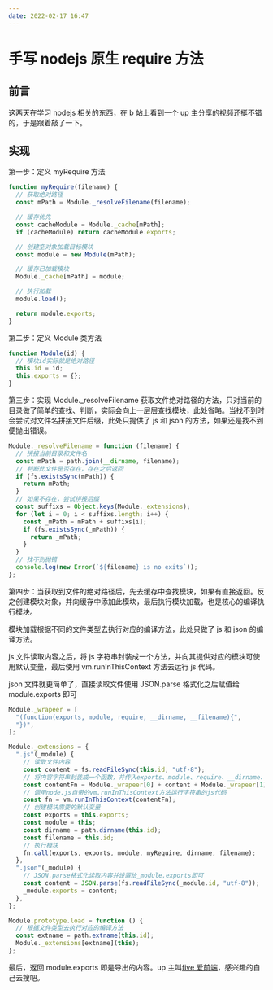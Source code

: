 ```yaml
---
date: 2022-02-17 16:47
---
```


# 手写 nodejs 原生 require 方法

## 前言

这两天在学习 nodejs 相关的东西，在 b 站上看到一个 up 主分享的视频还挺不错的，于是跟着敲了一下。

## 实现

第一步：定义 myRequire 方法

```js
function myRequire(filename) {
  // 获取绝对路径
  const mPath = Module._resolveFilename(filename);

  // 缓存优先
  const cacheModule = Module._cache[mPath];
  if (cacheModule) return cacheModule.exports;

  // 创建空对象加载目标模块
  const module = new Module(mPath);

  // 缓存已加载模块
  Module._cache[mPath] = module;

  // 执行加载
  module.load();

  return module.exports;
}
```

第二步：定义 Module 类方法

```js
function Module(id) {
  // 模块id实际就是绝对路径
  this.id = id;
  this.exports = {};
}
```

第三步：实现 Module.\_resolveFilename 获取文件绝对路径的方法，只对当前的目录做了简单的查找、判断，实际会向上一层层查找模块，此处省略。当找不到时会尝试对文件名拼接文件后缀，此处只提供了 js 和 json 的方法，如果还是找不到便抛出错误。

```js
Module._resolveFilename = function (filename) {
  // 拼接当前目录和文件名
  const mPath = path.join(__dirname, filename);
  // 判断此文件是否存在，存在之后返回
  if (fs.existsSync(mPath)) {
    return mPath;
  }
  // 如果不存在，尝试拼接后缀
  const suffixs = Object.keys(Module._extensions);
  for (let i = 0; i < suffixs.length; i++) {
    const _mPath = mPath + suffixs[i];
    if (fs.existsSync(_mPath)) {
      return _mPath;
    }
  }
  // 找不到抛错
  console.log(new Error(`${filename} is no exits`));
};
```

第四步：当获取到文件的绝对路径后，先去缓存中查找模块，如果有直接返回。反之创建模块对象，并向缓存中添加此模块，最后执行模块加载，也是核心的编译执行模块。

模块加载根据不同的文件类型去执行对应的编译方法，此处只做了 js 和 json 的编译方法。

js 文件读取内容之后，将 js 字符串封装成一个方法，并向其提供对应的模块可使用默认变量，最后使用 vm.runInThisContext 方法去运行 js 代码。

json 文件就更简单了，直接读取文件使用 JSON.parse 格式化之后赋值给 module.exports 即可

```js
Module._wrapeer = [
  "(function(exports, module, require, __dirname, __filename){",
  "})",
];

Module._extensions = {
  ".js"(_module) {
    // 读取文件内容
    const content = fs.readFileSync(this.id, "utf-8");
    // 将内容字符串封装成一个函数，并传入exports、module、require、__dirname、__filename默认可以使用的变量
    const contentFn = Module._wrapeer[0] + content + Module._wrapeer[1];
    // 调用node.js自带的vm.runInThisContext方法运行字符串的js代码
    const fn = vm.runInThisContext(contentFn);
    // 创建模块需要的默认变量
    const exports = this.exports;
    const module = this;
    const dirname = path.dirname(this.id);
    const filename = this.id;
    // 执行模块
    fn.call(exports, exports, module, myRequire, dirname, filename);
  },
  ".json"(_module) {
    // JSON.parse格式化读取内容并设置给_module.exports即可
    const content = JSON.parse(fs.readFileSync(_module.id, "utf-8"));
    _module.exports = content;
  },
};

Module.prototype.load = function () {
  // 根据文件类型去执行对应的编译方法
  const extname = path.extname(this.id);
  Module._extensions[extname](this);
};
```

最后，返回 module.exports 即是导出的内容。up 主叫[five 爱前端](https://space.bilibili.com/1363644344)，感兴趣的自己去搜吧。
